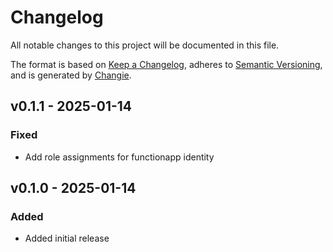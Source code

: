 # Changelog
All notable changes to this project will be documented in this file.

The format is based on [Keep a Changelog](https://keepachangelog.com/en/1.0.0/),
adheres to [Semantic Versioning](https://semver.org/spec/v2.0.0.html),
and is generated by [Changie](https://github.com/miniscruff/changie).


## v0.1.1 - 2025-01-14
### Fixed
* Add role assignments for functionapp identity

## v0.1.0 - 2025-01-14
### Added
* Added initial release
